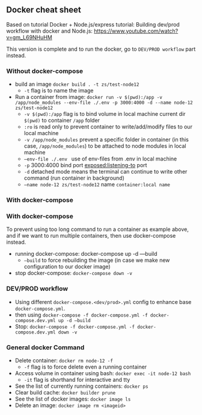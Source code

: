 ## Docker cheat sheet

Based on tutorial Docker + Node.js/express tutorial: Building dev/prod workflow with docker and Node.js: 
https://www.youtube.com/watch?v=gm_L69NHuHM

This version is complete and to run the docker, go to `DEV/PROD workflow` part instead.

### Without docker-compose

- build an image `docker build . -t zs/test-node12`
    - `-t` flag is to name the image
- Run a container from image: `docker run -v $(pwd):/app -v /app/node_modules --env-file ./.env -p 3000:4000 -d --name node-12 zs/test-node12`
    - `-v $(pwd):/app` flag is to bind volume in local machine current dir `$(pwd)` to container `/app` folder
    - `:ro` is read only to prevent container to write/add/modify files to our local machine
    - `-v /app/node_modules` prevent a specific folder in container (in this case, `/app/node_modules`) to be attached to node modules in local machine
    - `—env-file ./.env ` use of env-files from .env in local machine
    - `-p` 3000:4000 bind port <exposed:listening-to> port
    - `-d` detached mode means the terminal can continue to write other command (run container in background)
    - `—name node-12 zs/test-node12` name `container:local name`
    
### With docker-compose

### With docker-compose

To prevent using too long command to run a container as example above, and if we want to run multiple containers, then use 
docker-compose instead.
- running docker-compose: docker-compose up -d —build
    - `—build` to force rebuilding the image (in case we make new configuration to our docker image)
- stop docker-compose: `docker-compose down -v`

### DEV/PROD workflow

- Using different `docker-compose.<dev/prod>.yml` config to enhance base `docker-compose.yml`.
- then using `docker-compose -f docker-compose.yml -f docker-compose.dev.yml up -d —build`
- Stop: `docker-compose -f docker-compose.yml -f docker-compose.dev.yml down -v`


### General docker Command

- Delete container: `docker rm node-12 -f`
    - `-f` flag is to force delete even a running container
- Access volume in container using bash: `docker exec -it node-12 bash`
    - `-it` flag is shorthand for interactive and tty
- See the list of currently running containers: `docker ps`
- Clear build cache: `docker builder prune`
-  See the list of docker images: `docker image ls`
- Delete an image: `docker image rm <imageid>`
